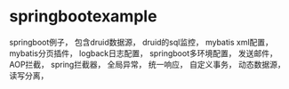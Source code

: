 # springbootexample
springboot例子，
包含druid数据源，
druid的sql监控，
mybatis xml配置，
mybatis分页插件，
logback日志配置，
springboot多环境配置，
发送邮件，
AOP拦截，
spring拦截器，
全局异常，
统一响应，
自定义事务，
动态数据源，
读写分离，
